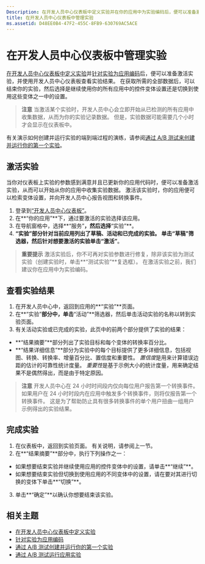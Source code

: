 ```yaml
---
Description: 在开发人员中心仪表板中定义实验并在你的应用中为实验编码后，便可以准备激活实验，并使用开发人员中心仪表板查看实验结果。
title: 在开发人员中心仪表板中管理实验
ms.assetid: D48EE0B4-47F2-455C-8FB9-630769AC5ACE
---
```


# 在开发人员中心仪表板中管理实验

[在开发人员中心仪表板中定义实验](define-your-experiment-in-the-dev-center-dashboard.md)并[针对实验为应用编码](code-your-experiment-in-your-app.md)后，便可以准备激活实验，并使用开发人员中心仪表板查看实验结果。 在获取所需的全部数据后，可以结束你的实验，然后选择是继续使用你的所有应用中的控件变体设置还是切换到使用这些变体之一中的设置。

> **注意** 当激活某个实验时，开发人员中心会立即开始从已检测的所有应用中收集数据，从而为你的实验记录数据。 但是，实验数据可能需要几个小时才会显示在仪表板中。

有关演示如何创建并运行实验的端到端过程的演练，请参阅[通过 A/B 测试来创建并运行你的第一个实验](create-and-run-your-first-experiment-with-a-b-testing.md)。

## 激活实验

当你对仪表板上实验的参数感到满意并且已更新你的应用代码时，便可以准备激活实验，从而可以开始从你的应用中收集实验数据。 激活该实验时，你的应用便可以检索变体设置，并向开发人员中心报告视图和转换事件。

1. 登录到[“开发人员中心仪表板”](https://dev.windows.com/overview)。
2. 在**“你的应用”**下，通过要激活的实验选择该应用。
3. 在导航窗格中，选择**“服务”**，然后选择**“实验”**。
4. **“实验”**部分针对当前应用列出了草稿、活动和已完成的实验。 单击**“草稿”**筛选器，然后针对想要激活的实验单击**“激活”**。

> **重要提示** 激活实验后，你不可再对实验参数进行修复，除非该实验为测试实验（创建实验时，单击**“测试实验”**复选框）。 在激活实验之前，我们建议你在应用中为实验编码。


## 查看实验结果

1. 在开发人员中心中，返回到应用的**“实验”**页面。
2. 在**“实验”**部分中，单击**“活动”**筛选器，然后单击活动实验的名称以转到实验页面。
3. 有关活动实验或已完成的实验，此页中的前两个部分提供了实验的结果：
  * **“结果摘要”**部分列出了实验目标和每个变体的转换率百分比。
  * **“结果详细信息”**部分为实验中的每个目标提供了更多详细信息，包括视图、转换、转换率、增量百分比、置信度和重要性。 *置信度*是用来计算错误边距的估计的可靠性统计度量。 *重要性*是基于示例大小的统计度量，用来确定结果不是偶然得出，而是由于特定原因。

  >**注意** 开发人员中心在 24 小时时间段内仅向每位用户报告第一个转换事件。 如果用户在 24 小时时段内在应用中触发多个转换事件，则将仅报告第一个转换事件。 这是为了帮助防止具有很多转换事件的单个用户扭曲一组用户示例得出的实验结果。


## 完成实验

1. 在仪表板中，返回到实验页面。 有关说明，请参阅上一节。
2. 在**“结果摘要”**部分中，执行下列操作之一：
  * 如果想要结束实验并继续使用应用的控件变体中的设置，请单击**“继续”**。
  * 如果想要结束实验但切换到使用应用的不同变体中的设置，请在要对其进行切换的变体下单击**“切换”**。
3. 单击**“确定”**以确认你想要结束该实验。


## 相关主题

  * [在开发人员中心仪表板中定义实验](define-your-experiment-in-the-dev-center-dashboard.md)
  * [针对实验为应用编码](code-your-experiment-in-your-app.md)
  * [通过 A/B 测试创建并运行你的第一个实验](create-and-run-your-first-experiment-with-a-b-testing.md)
  * [通过 A/B 测试运行应用实验](run-app-experiments-with-a-b-testing.md)


<!--HONumber=Mar16_HO5-->


